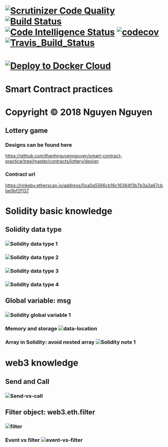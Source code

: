 

# [![Scrutinizer Code Quality](https://scrutinizer-ci.com/g/thanhnguyennguyen/smart-contract-practice/badges/quality-score.png?b=master)](https://scrutinizer-ci.com/g/thanhnguyennguyen/smart-contract-practice/?branch=master) [![Build Status](https://scrutinizer-ci.com/g/thanhnguyennguyen/smart-contract-practice/badges/build.png?b=master)](https://scrutinizer-ci.com/g/thanhnguyennguyen/smart-contract-practice/build-status/master)[![Code Intelligence Status](https://scrutinizer-ci.com/g/thanhnguyennguyen/smart-contract-practice/badges/code-intelligence.svg?b=master)](https://scrutinizer-ci.com/code-intelligence)   [![codecov](https://codecov.io/gh/thanhnguyennguyen/smart-contract-practice/branch/master/graph/badge.svg)](https://codecov.io/gh/thanhnguyennguyen/smart-contract-practice) [![Travis_Build_Status](https://travis-ci.com/thanhnguyennguyen/smart-contract-practice.svg?branch=master)](https://travis-ci.com/thanhnguyennguyen/smart-contract-practice)

# [![Deploy to Docker Cloud](https://files.cloud.docker.com/images/deploy-to-dockercloud.svg)](https://cloud.docker.com/stack/deploy/?repo=https://github.com/thanhnguyennguyen/smart-contract-practice/)
# Smart Contract practices
# Copyright © 2018 Nguyen Nguyen

## Lottery game
### Designs can be found here
https://github.com/thanhnguyennguyen/smart-contract-practice/tree/master/contracts/lottery/design
### Contract  url
https://rinkeby.etherscan.io/address/0xa0a5566cb16c16384f3b7b3a3a67cbbe0bf2f137

# Solidity basic knowledge
## Solidity data type
### ![Solidity data type 1](https://i.imgur.com/2P3XeQR.png)
### ![Solidity data type 2](https://i.imgur.com/majsyDN.png)
### ![Solidity data type 3](https://i.imgur.com/Yy9WIXI.png)
### ![Solidity data type 4](https://i.imgur.com/eL8TkKa.png)
## Global variable: msg
### ![Solidity global variable 1](https://i.imgur.com/XWEcnzk.png)
### Memory and storage ![data-location](https://i.imgur.com/7H21p1E.jpg)
### Array in Solidity: avoid nested array ![Solidity note 1](https://i.imgur.com/OkIIVRb.png)


# web3 knowledge
## Send and Call
### ![Send-vs-call](https://i.imgur.com/m3ji3et.jpg)
## Filter object: web3.eth.filter
### ![filter](https://i.imgur.com/sFdgMLV.jpg)
### Event vs filter ![event-vs-filter](https://i.imgur.com/sb1RVbI.jpg)


